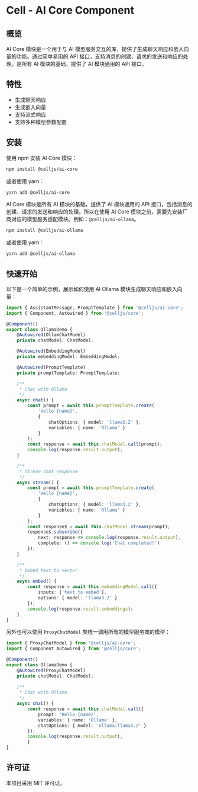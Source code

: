 # Cell - AI Core Component

## 概览

AI Core 模块是一个用于与 AI 模型服务交互的库，提供了生成聊天响应和嵌入向量的功能。通过简单易用的 API 接口，支持消息的创建、请求的发送和响应的处理。是所有 AI 模块的基础，提供了 AI 模块通用的 API 接口。


## 特性

- 生成聊天响应
- 生成嵌入向量
- 支持流式响应
- 支持多种模型参数配置

## 安装

使用 npm 安装 AI Core 模块：

```bash
npm install @celljs/ai-core
```

或者使用 yarn：

```bash
yarn add @celljs/ai-core
```

AI Core 模块是所有 AI 模块的基础，提供了 AI 模块通用的 API 接口，包括消息的创建、请求的发送和响应的处理。所以在使用 AI Core 模块之前，需要先安装厂商对应的模型服务适配模块。例如：`@celljs/ai-ollama`。

```bash
npm install @celljs/ai-ollama
```

或者使用 yarn：

```bash
yarn add @celljs/ai-ollama
```

## 快速开始

以下是一个简单的示例，展示如何使用 AI Ollama 模块生成聊天响应和嵌入向量：

```typescript
import { AssistantMessage, PromptTemplate } from '@celljs/ai-core';
import { Component, Autowired } from '@celljs/core';

@Component()
export class OllamaDemo {
    @Autowired(OllamChatModel)
    private chatModel: ChatModel;

    @Autowired(EmbeddingModel)
    private embeddingModel: EmbeddingModel;

    @Autowired(PromptTemplate)
    private promptTemplate: PromptTemplate;

    /**
     * Chat with Ollama
     */
    async chat() {
        const prompt = await this.promptTemplate.create(
            'Hello {name}',
            { 
                chatOptions: { model: 'llama3.2' },
                variables: { name: 'Ollama' }
            }
        );
        const response = await this.chatModel.call(prompt);
        console.log(response.result.output);
    }

    /**
     * Stream chat response
     */
    async stream() {
        const prompt = await this.promptTemplate.create(
            'Hello {name}',
            { 
                chatOptions: { model: 'llama3.2' },
                variables: { name: 'Ollama' }
            }
        );
        const response$ = await this.chatModel.stream(prompt);
        response$.subscribe({
            next: response => console.log(response.result.output),
            complete: () => console.log('Chat completed!')
        });
    }

    /**
     * Embed text to vector
     */
    async embed() {
        const response = await this.embeddingModel.call({
            inputs: ['text to embed'],
            options: { model: 'llama3.2' }
        });
        console.log(response.result.embeddings);
    }
}
```

另外也可以使用 `ProxyChatModel` 类统一调用所有的模型服务商的模型：

```typescript
import { ProxyChatModel } from '@celljs/ai-core';
import { Component Autowired } from '@celljs/core';

@Component()
export class OllamaDemo {
    @Autowired(ProxyChatModel)
    private chatModel: ChatModel;
    
    /**
     * Chat with Ollama
     */
    async chat() {
        const response = await this.chatModel.call({
            prompt: 'Hello {name}',
            variables: { name: 'Ollama' },
            chatOptions: { model: 'ollama:llama3.2' }
        });
        console.log(response.result.output);
        }
}
```

## 许可证

本项目采用 MIT 许可证。
